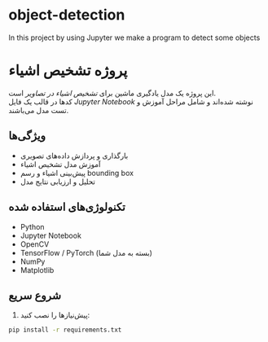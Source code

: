 # object-detection
In this project by using Jupyter we make a program to detect some objects
# پروژه تشخیص اشیاء

این پروژه یک مدل یادگیری ماشین برای *تشخیص اشیاء در تصاویر* است.  
کدها در قالب یک فایل *Jupyter Notebook* نوشته شده‌اند و شامل مراحل آموزش و تست مدل می‌باشند.

## ویژگی‌ها
- بارگذاری و پردازش داده‌های تصویری
- آموزش مدل تشخیص اشیاء
- پیش‌بینی اشیاء و رسم bounding box
- تحلیل و ارزیابی نتایج مدل

## تکنولوژی‌های استفاده شده
- Python
- Jupyter Notebook
- OpenCV
- TensorFlow / PyTorch (بسته به مدل شما)
- NumPy
- Matplotlib

## شروع سریع

1. پیش‌نیازها را نصب کنید:
```bash
pip install -r requirements.txt
